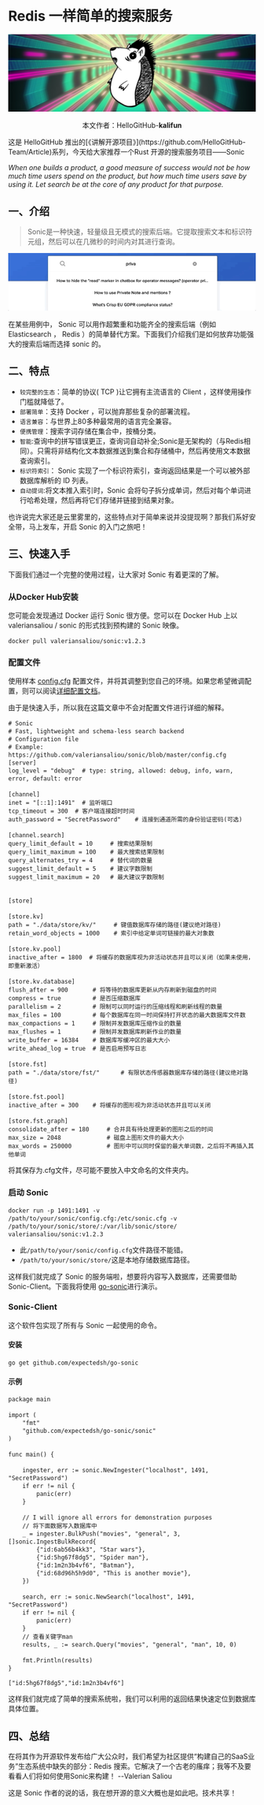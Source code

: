 # Redis 一样简单的搜索服务

![](images/1.jpg)

<p align="center">本文作者：HelloGitHub-<strong>kalifun</strong></p>
这是 HelloGitHub 推出的[《讲解开源项目》](https://github.com/HelloGitHub-Team/Article)系列，今天给大家推荐一个Rust 开源的搜索服务项目——Sonic

*When one builds a product, a good measure of success would not be how much time users spend on the product, but how much time users save by using it. Let search be at the core of any product for that purpose.*

## 一、介绍

> Sonic是一种快速，轻量级且无模式的搜索后端。它提取搜索文本和标识符元组，然后可以在几微秒的时间内对其进行查询。

![](images/2.gif)



在某些用例中， Sonic 可以用作超繁重和功能齐全的搜索后端（例如 Elasticsearch ， Redis ）的简单替代方案。下面我们介绍我们是如何放弃功能强大的搜索后端而选择 sonic 的。

## 二、特点

- `较完整的生态`：简单的协议( TCP )让它拥有主流语言的 Client ，这样使用操作门槛就降低了。
- `部署简单`：支持 Docker ，可以抛弃那些复杂的部署流程。
- `语言兼容`：与世界上80多种最常用的语言完全兼容。
- `便携管理`：搜索字词存储在集合中，按桶分类。
- `智能`:查询中的拼写错误更正，查询词自动补全;Sonic是无架构的（与Redis相同）。只需将非结构化文本数据推送到集合和存储桶中，然后再使用文本数据查询索引。
- `标识符索引`： Sonic 实现了一个标识符索引，查询返回结果是一个可以被外部数据库解析的 ID 列表。
- `自动提词`:将文本推入索引时，Sonic 会将句子拆分成单词，然后对每个单词进行哈希处理，然后再将它们存储并链接到结果对象。

也许说完大家还是云里雾里的，这些特点对于简单来说并没提现啊？那我们系好安全带，马上发车，开启 Sonic 的入门之旅吧！

## 三、快速入手

下面我们通过一个完整的使用过程，让大家对 Sonic 有着更深的了解。

### 从Docker Hub安装

您可能会发现通过 Docker 运行 Sonic 很方便。您可以在 Docker Hub 上以 valeriansaliou / sonic 的形式找到预构建的 Sonic 映像。

```
docker pull valeriansaliou/sonic:v1.2.3
```

### 配置文件

使用样本 [config.cfg](https://github.com/valeriansaliou/sonic/blob/master/config.cfg) 配置文件，并将其调整到您自己的环境。如果您希望微调配置，则可以阅读[详细配置文档](https://github.com/valeriansaliou/sonic/blob/master/CONFIGURATION.md)。

由于是快速入手，所以我在这篇文章中不会对配置文件进行详细的解释。

```
# Sonic
# Fast, lightweight and schema-less search backend
# Configuration file
# Example: https://github.com/valeriansaliou/sonic/blob/master/config.cfg
[server]
log_level = "debug"  # type: string, allowed: debug, info, warn, error, default: error

[channel]
inet = "[::1]:1491"  # 监听端口
tcp_timeout = 300  # 客户端连接超时时间
auth_password = "SecretPassword"    # 连接到通道所需的身份验证密码(可选)

[channel.search]
query_limit_default = 10     # 搜索结果限制
query_limit_maximum = 100	 # 最大搜索结果限制
query_alternates_try = 4	 # 替代词的数量
suggest_limit_default = 5    # 建议字数限制
suggest_limit_maximum = 20   # 最大建议字数限制


[store]

[store.kv]
path = "./data/store/kv/"     # 键值数据库存储的路径(建议绝对路径)
retain_word_objects = 1000    # 索引中给定单词可链接的最大对象数

[store.kv.pool]
inactive_after = 1800  # 将缓存的数据库视为非活动状态并且可以关闭（如果未使用，即重新激活）

[store.kv.database]
flush_after = 900		# 将等待的数据库更新从内存刷新到磁盘的时间
compress = true			# 是否压缩数据库
parallelism = 2			# 限制可以同时运行的压缩线程和刷新线程的数量
max_files = 100			# 每个数据库在同一时间保持打开状态的最大数据库文件数
max_compactions = 1		# 限制并发数据库压缩作业的数量
max_flushes = 1			# 限制并发数据库刷新作业的数量
write_buffer = 16384	# 数据库写缓冲区的最大大小
write_ahead_log = true	# 是否启用预写日志

[store.fst]
path = "./data/store/fst/"		# 有限状态传感器数据库存储的路径(建议绝对路径)

[store.fst.pool]
inactive_after = 300 	# 将缓存的图形视为非活动状态并且可以关闭

[store.fst.graph]		
consolidate_after = 180		# 合并具有待处理更新的图形之后的时间
max_size = 2048				# 磁盘上图形文件的最大大小
max_words = 250000			# 图形中可以同时保留的最大单词数，之后将不再插入其他单词
```

将其保存为.cfg文件，尽可能不要放入中文命名的文件夹内。

### 启动 Sonic

```
docker run -p 1491:1491 -v /path/to/your/sonic/config.cfg:/etc/sonic.cfg -v /path/to/your/sonic/store/:/var/lib/sonic/store/ valeriansaliou/sonic:v1.2.3
```

- 此`/path/to/your/sonic/config.cfg`文件路径不能错。
- `/path/to/your/sonic/store/`这是本地存储数据库路径。

这样我们就完成了 Sonic 的服务端啦，想要将内容写入数据库，还需要借助 Sonic-Client。下面我将使用 [go-sonic](https://github.com/expectedsh/go-sonic)进行演示。

### Sonic-Client

这个软件包实现了所有与 Sonic 一起使用的命令。

#### 安装

```
go get github.com/expectedsh/go-sonic
```

#### 示例

```
package main

import (
	"fmt"
	"github.com/expectedsh/go-sonic/sonic"
)

func main() {

	ingester, err := sonic.NewIngester("localhost", 1491, "SecretPassword")
	if err != nil {
		panic(err)
	}

	// I will ignore all errors for demonstration purposes
	// 将下面数据写入数据库中
	_ = ingester.BulkPush("movies", "general", 3, []sonic.IngestBulkRecord{
		{"id:6ab56b4kk3", "Star wars"},
		{"id:5hg67f8dg5", "Spider man"},
		{"id:1m2n3b4vf6", "Batman"},
		{"id:68d96h5h9d0", "This is another movie"},
	})

	search, err := sonic.NewSearch("localhost", 1491, "SecretPassword")
	if err != nil {
		panic(err)
	}
	// 查看关键字man
	results, _ := search.Query("movies", "general", "man", 10, 0)

	fmt.Println(results)
}
```

```
["id:5hg67f8dg5","id:1m2n3b4vf6"]
```

这样我们就完成了简单的搜索系统啦，我们可以利用的返回结果快速定位到数据库具体位置。

## 四、总结

在将其作为开源软件发布给广大公众时，我们希望为社区提供“构建自己的SaaS业务”生态系统中缺失的部分：Redis 搜索。它解决了一个古老的瘙痒；我等不及要看看人们将如何使用Sonic来构建！      --Valerian Saliou

这是 Sonic 作者的说的话，我在想开源的意义大概也是如此吧。技术共享！

